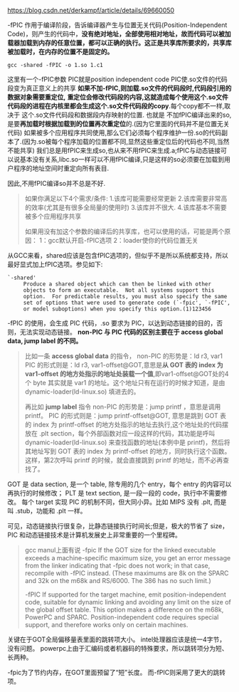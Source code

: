 

https://blog.csdn.net/derkampf/article/details/69660050



-fPIC 作用于编译阶段，告诉编译器产生与位置无关代码(Position-Independent Code)，则产生的代码中，**没有绝对地址，全部使用相对地址，故而代码可以被加载器加载到内存的任意位置，都可以正确的执行。这正是共享库所要求的，共享库被加载时，在内存的位置不是固定的。**

```
gcc -shared -fPIC -o 1.so 1.c1
```

这里有一个-fPIC参数
PIC就是position independent code
PIC使.so文件的代码段变为真正意义上的共享
**如果不加-fPIC,则加载.so文件的代码段时,代码段引用的数据对象需要重定位,** **重定位会修改代码段的内容,这就造成每个使用这个.so文件代码段的进程在内核里都会生成这个.so文件代码段的copy**.每个copy都不一样,取决于 这个.so文件代码段和数据段内存映射的位置.
也就是
不加fPIC编译出来的so,是要**再加载时根据加载到的位置再次重定位**的.(因为它里面的代码并不是位置无关代码)
如果被多个应用程序共同使用,那么它们必须每个程序维护一份.so的代码副本了.(因为.so被每个程序加载的位置都不同,显然这些重定位后的代码也不同,当然不能共享)
我们总是用fPIC来生成so,也从来不用fPIC来生成.a;fPIC与动态链接可以说基本没有关系,libc.so一样可以不用fPIC编译,只是这样的so必须要在加载到用户程序的地址空间时重定向所有表目.

因此,不用fPIC编译so并不总是不好.

> 如果你满足以下4个需求/条件:
> 1.该库可能需要经常更新
> 2.该库需要非常高的效率(尤其是有很多全局量的使用时)
> 3.该库并不很大.
> 4.该库基本不需要被多个应用程序共享
>
> 如果用没有加这个参数的编译后的共享库，也可以使用的话，可能是两个原因：
> 1：gcc默认开启-fPIC选项
> 2：loader使你的代码位置无关

从GCC来看，shared应该是包含fPIC选项的，但似乎不是所以系统都支持，所以最好显式加上fPIC选项。参见如下:

```
`-shared'
     Produce a shared object which can then be linked with other
     objects to form an executable.  Not all systems support this
     option.  For predictable results, you must also specify the same
     set of options that were used to generate code (`-fpic', `-fPIC',
     or model suboptions) when you specify this option.(1)123456
```

-fPIC 的使用，会生成 PIC 代码，.so 要求为 PIC，以达到动态链接的目的，否则，无法实现动态链接。
**non-PIC 与 PIC 代码的区别主要在于 access global data, jump label 的不同。**

> 比如一条 **access global data** 的指令，
> non-PIC 的形势是：ld r3, var1
> PIC 的形式则是：ld r3, var1-offset@GOT,意思是**从 GOT 表的 index 为var1-offset 的地方处指示的地址处装载一个值**,即var1-offset@GOT处的4个 byte 其实就是 var1 的地址。这个地址只有在运行的时候才知道，是由 dynamic-loader(ld-linux.so) 填进去的。
>
> 再比如 **jump label** 指令
> non-PIC 的形势是：jump printf ，意思是调用 printf。
> PIC 的形式则是：jump printf-offset@GOT,
> 意思是跳到 GOT 表的 index 为 printf-offset 的地方处指示的地址去执行,这个地址处的代码摆放在 .plt section，每个外部函数对应一段这样的代码，其功能是呼叫dynamic-loader(ld-linux.so) 来查找函数的地址(本例中是 printf)，然后将其地址写到 GOT 表的 index 为 printf-offset 的地方，同时执行这个函数。这样，第2次呼叫 printf 的时候，就会直接跳到 printf 的地址，而不必再查找了。

GOT 是 data section, 是一个 table, 除专用的几个 entry，每个 entry 的内容可以再执行的时候修改；
PLT 是 text section, 是一段一段的 code，执行中不需要修改。
每个 target 实现 PIC 的机制不同，但大同小异。比如 MIPS 没有 .plt, 而是叫 .stub，功能和 .plt 一样。

可见，动态链接执行很复杂，比静态链接执行时间长;但是，极大的节省了 size，PIC 和动态链接技术是计算机发展史上非常重要的一个里程碑。

> gcc manul上面有说
> -fpic If the GOT size for the linked executable exceeds a machine-specific maximum size, you get an error message from the linker indicating that -fpic does not work; in that case, recompile with -fPIC instead. (These maximums are 8k on the SPARC and 32k on the m68k and RS/6000. The 386 has no such limit.)
>
> -fPIC If supported for the target machine, emit position-independent code, suitable for dynamic linking and avoiding any limit on the size of the global offset table. This option makes a difference on the m68k, PowerPC and SPARC. Position-independent code requires special support, and therefore works only on certain machines.

关键在于GOT全局偏移量表里面的跳转项大小。
intel处理器应该是统一4字节，没有问题。
powerpc上由于汇编码或者机器码的特殊要求，所以跳转项分为短、长两种。

-fpic为了节约内存，在GOT里面预留了“短”长度。
而-fPIC则采用了更大的跳转项。
